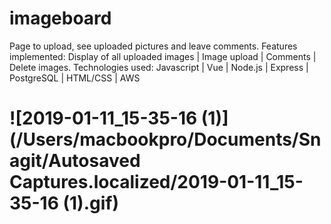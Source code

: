 # imageboard
Page to upload, see uploaded pictures and leave comments. Features implemented: Display of all uploaded images | Image upload | Comments | Delete images.  Technologies used: Javascript | Vue | Node.js | Express | PostgreSQL | HTML/CSS | AWS










![2019-01-11_15-35-16 (1)](/Users/macbookpro/Documents/Snagit/Autosaved Captures.localized/2019-01-11_15-35-16 (1).gif) 
=======